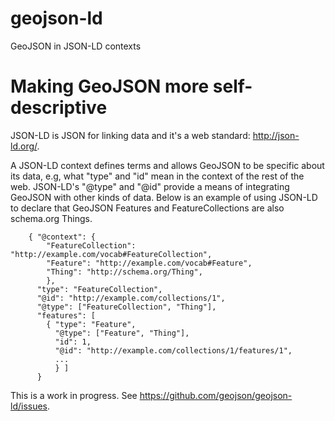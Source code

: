 geojson-ld
==========

GeoJSON in JSON-LD contexts

# Making GeoJSON more self-descriptive

JSON-LD is JSON for linking data and it's a web standard: http://json-ld.org/.

A JSON-LD context defines terms and allows GeoJSON to be specific about its data,
e.g, what "type" and "id" mean in the context of the rest of the web. JSON-LD's
"@type" and "@id" provide a means of integrating GeoJSON with other kinds of data.
Below is an example of using JSON-LD to declare that GeoJSON Features and 
FeatureCollections are also schema.org Things.

```
    { "@context": {
        "FeatureCollection": "http://example.com/vocab#FeatureCollection",
        "Feature": "http://example.com/vocab#Feature",
        "Thing": "http://schema.org/Thing",
        },
      "type": "FeatureCollection",
      "@id": "http://example.com/collections/1",
      "@type": ["FeatureCollection", "Thing"],
      "features": [ 
        { "type": "Feature",
          "@type": ["Feature", "Thing"],
          "id": 1,
          "@id": "http://example.com/collections/1/features/1",
          ...
          } ]
      }
```

This is a work in progress. See https://github.com/geojson/geojson-ld/issues.

